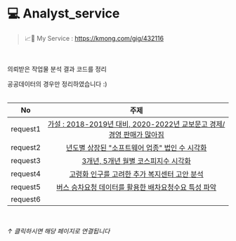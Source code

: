 # 💻 Analyst_service

> 📈🔗 My Service : https://kmong.com/gig/432116
<br>

의뢰받은 작업물 분석 결과 코드를 정리
<br>

공공데이터의 경우만 정리하였습니다 :)
<br>
<br>

|No |주제 |
|:---:|:-------------------:|
|request1 |[가설 : 2018-2019년 대비, 2020-2022년 교보문고 경제/경영 판매가 많아짐](https://github.com/teng-ny/Analyst_service/tree/main/request1) |
|request2 |[년도별 상장된 "소프트웨어 업종" 법인 수 시각화](https://github.com/teng-ny/Analyst_service/tree/main/request2) |
|request3 |[3개년, 5개년 월별 코스피지수 시각화](https://github.com/teng-ny/Analyst_service/tree/main/request3) |
|request4 |[고령화 인구를 고려한 추가 복지센터 고안 분석](https://github.com/teng-ny/Analyst_service/tree/main/request4) |
|request5 |[버스 승차요청 데이터를 활용한 배차요청수요 특성 파악](https://github.com/teng-ny/Analyst_service/tree/main/request5) |
|request6 |[]() |
<br>

*↑ 클릭하시면 해당 페이지로 연결됩니다*
